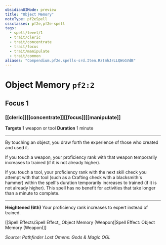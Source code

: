 ```yaml
---
obsidianUIMode: preview
title: "Object Memory"
noteType: pf2eSpell
cssclasses: pf2e,pf2e-spell
tags:
  - spell/level/1
  - trait/cleric
  - trait/concentrate
  - trait/focus
  - trait/manipulate
  - trait/common
aliases: "Compendium.pf2e.spells-srd.Item.RztmhJrLLQWoGVdB" 
---
```

# Object Memory  `pf2:2`  
## Focus 1
### [[cleric]][[concentrate]][[focus]][[manipulate]]

**Targets** 1 weapon or tool
**Duration** 1 minute
* * * 
By touching an object, you draw forth the experience of those who created and used it.

If you touch a weapon, your proficiency rank with that weapon temporarily increases to trained (if it is not already higher).

If you touch a tool, your proficiency rank with the next skill check you attempt with that tool (such as a Crafting check with a blacksmith's hammer) within the spell's duration temporarily increases to trained (if it is not already higher). This spell has no benefit for activities that take longer than a minute to complete.

* * *

**Heightened (6th)** Your proficiency rank increases to expert instead of trained.

[[Spell Effects/Spell Effect_ Object Memory (Weapon)|Spell Effect: Object Memory (Weapon)]]

*Source: Pathfinder Lost Omens: Gods & Magic*
*OGL*